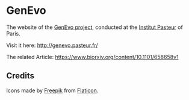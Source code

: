 # GenEvo

The website of the [GenEvo project](https://research.pasteur.fr/fr/project/genevo-project), conducted at the [Institut Pasteur](https://www.pasteur.fr/en) of Paris.

Visit it here: http://genevo.pasteur.fr/

The related Article: https://www.biorxiv.org/content/10.1101/658658v1

## Credits

Icons made by [Freepik](https://www.flaticon.com/authors/freepik) from [Flaticon](https://www.flaticon.com).
